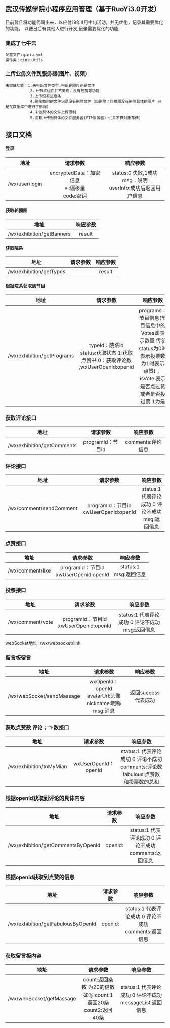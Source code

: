 ## 武汉传媒学院小程序应用管理（基于RuoYi3.0开发）
目前暂且将功能代码出来，以应付19年4月中旬活动，并无优化，记录其需要优化的功能。
以便日后有其他人进行开发,记录需要优化的功能




### 集成了七牛云
    配置文件:qiniu.yml
    操作类：qiniuUtils
### 上传业务文件到服务器(图片、视频)
    未完成功能：1.未判断文件类型.判断是图片还是文件
               2.上传UI组件并不美观，没有裁剪等功能
               3.上传没有进度条
               4.删除依附的文件记录没有删除文件（如删除了轮播图没有删除具体的图片 只是在数据库中进行了删除）
               4.未做具体的文件上传限制
               5.没有上传到具体的文件服务器(FTP服务器)上(并不算对象存储)
    
## 接口文档

####  登录

| 地址  | 请求参数 | 响应参数 |
|:------: | :------: | :------: |
| /wx/user/login | encryptedData：加密信息<br>vi:偏移量 <br>code:密钥| status:0 失败,1成功<br>msg：说明<br>userInfo:成功后返回用户信息 |

#### 获取轮播图
| 地址  | 响应参数 |
|:------: | :------: |
| /wx/exhibition/getBanners  | result |


####  获取院系
| 地址  | 请求参数 | 响应参数 |
|:------: | :------: | :------: |
| /wx/exhibition/getTypes | | result |


####  根据院系获取到节目
| 地址  | 请求参数 | 响应参数 |
|:------: | :------: | :------: |
| /wx/exhibition/getPrograms | typeId：院系id<br>status:获取状态 1:获取点赞书 0：获取评论数 ,wxUserOpenId:openid| programs：节目信息(节目信息中的 Votes即表示数量 传参status为0时表示投票数 为1时表示点赞) ，isVote:表示是否点过赞或者是否投过票 1为是|

### 获取评论接口
| 地址  | 请求参数 | 响应参数 |
|:------: | :------: | :------: |
| /wx/exhibition/getComments | programId：节目id  | comments:评论信息 |


### 评论接口
| 地址  | 请求参数 | 响应参数 |
|:------: | :------: | :------: |
| /wx/comment/sendComment | programId：节目id<br>xwUserOpenid:openId  | status:1 代表评论成功 0 评论不成功<br>msg:返回信息 |


### 点赞接口
| 地址  | 请求参数 | 响应参数 |
|:------: | :------: | :------: |
| /wx/comment/like | programId：节目id<br>xwUserOpenid:openId  | status:1  <br> msg:返回信息 |


### 投票接口
| 地址  | 请求参数 | 响应参数 |
|:------: | :------: | :------: |
| /wx/comment/vote | programId：节目id<br>xwUserOpenid:openId  | status:1 代表评论成功 0 评论不成功 <br> msg:返回信息 |


webSocket地址 :/wx/websocket/link
### 留言板留言
| 地址  | 请求参数 | 响应参数 |
|:------: | :------: | :------: |
| /wx/webSocket/sendMassage | wxOpenId：openId<br>avatarUrl:头像<br> nickname:昵称 <br> msg:消息 | 返回success代表成功 |


### 获取点赞数 评论；‘1·数接口
| 地址  | 请求参数 | 响应参数 |
|:------: | :------: | :------: |
| /wx/exhibition/toMyMian | wxUserOpenId：openId | status:1 代表评论成功 0 评论不成功 <br> comments:评论数 fabulous:点赞数和投票数的总和 |


### 根据openId获取到评论的具体内容
| 地址  | 请求参数 | 响应参数 |
|:------: | :------: | :------: |
| /wx/exhibition/getCommentsByOpenId | openid: | status:1 代表评论成功 0 评论不成功 <br> comments:返回信息 |


### 根据openId获取到点赞的信息
| 地址  | 请求参数 | 响应参数 |
|:------: | :------: | :------: |
| /wx/exhibition/getFabulousByOpenId | openid: | status:1 代表评论成功 0 评论不成功 <br> comments:返回信息 |



### 获取留言板内容
| 地址  | 请求参数 | 响应参数 |
|:------: | :------: | :------: |
| /wx/webSocket/getMassage | count:返回条数 为20的倍数 <br> 如写 count:1 返回20条 count2:返回40条 | status:1 代表评论成功 0 评论不成功 <br> messageList:返回信息 |


